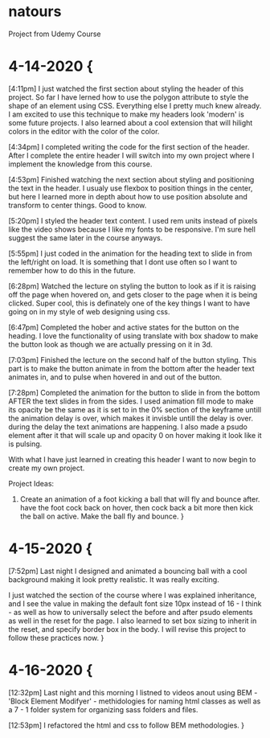 # natours
Project from Udemy Course

# 4-14-2020 {
  [4:11pm]
  I just watched the first section about styling the header of this project. So far I have lerned how to use the polygon attribute to style the shape of an element using CSS. Everything else I pretty much knew already. I am excited to use this technique to make my headers look 'modern' is some future projects. I also learned about a cool extension that will hilight colors in the editor with the color of the color. 

  [4:34pm]
  I completed writing the code for the first section of the header. After I complete the entire header I will switch into my own project where I implement the knowledge from this course.

  [4:53pm]
  Finished watching the next section about styling and positioning the text in the header. I usualy use flexbox to position things in the center, but here I learned more in depth about how to use position absolute and transform to center things. Good to know.

  [5:20pm]
  I styled the header text content. I used rem units instead of pixels like the video shows because I like my fonts to be responsive. I'm sure hell suggest the same later in the course anyways.

  [5:55pm]
  I just coded in the animation for the heading text to slide in from the left/right on load. It is something that I dont use often so I want to remember how to do this in the future.

  [6:28pm]
  Watched the lecture on styling the button to look as if it is raising off the page when hovered on, and gets closer to the page when it is being clicked. Super cool, this is definately one of the key things I want to have going on in my style of web designing using css.

  [6:47pm]
  Completed the hober and active states for the button on the heading. I love the functionality of using translate with box shadow to make the button look as though we are actually pressing on it in 3d.

  [7:03pm]
  Finished the lecture on the second half of the button styling. This part is to make the button animate in from the bottom after the header text animates in, and to pulse when hovered in and out of the button.

  [7:28pm]
  Completed the animation for the button to slide in from the bottom AFTER the text slides in from the sides. I used animation fill mode to make its opacity be the same as it is set to in the 0% section of the keyframe untill the animation delay is over, which makes it invisble untill the delay is over. during the delay the text animations are happening. I also made a psudo element after it that will scale up and opacity 0 on hover making it look like it is pulsing.

  With what I have just learned in creating this header I want to now begin to create my own project. 

  Project Ideas:
  1. Create an animation of a foot kicking a ball that will fly and bounce after. have the foot cock back on hover, then cock back a bit more then kick the ball on active. Make the ball fly and bounce.
}

# 4-15-2020 {
  [7:52pm]
  Last night I designed and animated a bouncing ball with a cool background making it look pretty realistic. It was really exciting.

  I just watched the section of the course where I was explained inheritance, and I see the value in making the default font size 10px instead of 16 - I think - as well as how to universally select the before and after psudo elements as well in the reset for the page. I also learned to set box sizing to inherit in the reset, and specify border box in the body. I will revise this project to follow these practices now. 
}

# 4-16-2020 {
  [12:32pm]
  Last night and this morning I listned to videos anout using BEM - 'Block Element Modifyer' - methidologies for naming html classes as well as a 7 - 1 folder system for organizing sass folders and files.

  [12:53pm]
  I refactored the html and css to follow BEM methodologies.
}